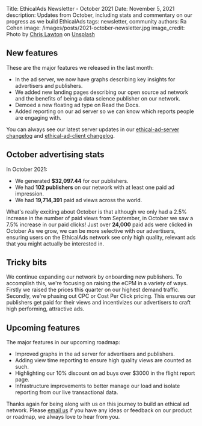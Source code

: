 Title: EthicalAds Newsletter - October 2021
Date: November 5, 2021
description: Updates from October, including stats and commentary on our progress as we build EthicalAds
tags: newsletter, community
authors: Ra Cohen
image: /images/posts/2021-october-newsletter.jpg
image_credit: <span>Photo by <a href="https://unsplash.com/@chrislawton?utm_source=unsplash&utm_medium=referral&utm_content=creditCopyText">Chris Lawton</a> on <a href="https://unsplash.com/s/photos/fall?utm_source=unsplash&utm_medium=referral&utm_content=creditCopyText">Unsplash</a></span>


## New features

These are the major features we released in the last month:
 
* In the ad server, we now have graphs describing key insights for advertisers and publishers.
* We added new landing pages describing our open source ad network and the benefits of being a data science publisher on our network.
* Demoed a new floating ad type on Read the Docs. 
* Added reporting on our ad server so we can know which reports people are engaging with. 

You can always see our latest server updates in our [ethical-ad-server changelog](https://ethical-ad-server.readthedocs.io/en/latest/developer/changelog.html) and [ethical-ad-client changelog](https://ethical-ad-client.readthedocs.io/en/latest/changelog.html).


## October advertising stats

In October 2021:

* We generated **$32,097.44** for our publishers.
* We had **102 publishers** on our network with at least one paid ad impression.
* We had **19,714,391** paid ad views across the world.

What's really exciting about October is that although we only had 
a 2.5% increase in the number of paid views from September,
in October we saw a 7.5% increase in our paid clicks! 
Just over **24,000** paid ads were clicked in October
As we grow, we can be more selective with our advertisers, 
ensuring users on the EthicalAds network see only high quality, relevant ads 
that you might actually be interested in. 

## Tricky bits

We continue expanding our network by onboarding new publishers. 
To accomplish this, we're focusing on raising the eCPM in a variety of ways. 
Firstly we raised the prices this quarter on our highest demand traffic.
Secondly, we're phasing out CPC or Cost Per Click pricing. 
This ensures our publishers get paid for their views and 
incentivizes our advertisers to craft high performing, attractive ads. 

## Upcoming features

The major features in our upcoming roadmap:

* Improved graphs in the ad server for advertisers and publishers. 
* Adding view time reporting to ensure high quality views are counted as such. 
* Highlighting our 10% discount on ad buys over $3000 in the flight report page.
* Infrastructure improvements to better manage our load and isolate reporting from our live transactional data.


Thanks again for being along with us on this journey to build an ethical ad network.
Please [email us](mailto:ads@ethicalads.io) if you have any ideas or feedback on our product or roadmap,
we always love to hear from you.
